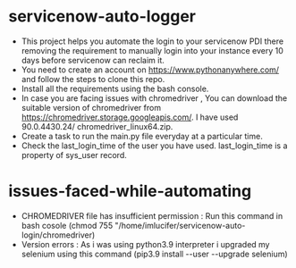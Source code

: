 # servicenow-auto-logger
* This project helps you automate the login to your servicenow PDI there removing the requirement to manually login into your instance every 10 days before servicenow can reclaim it.
* You need to create an account on https://www.pythonanywhere.com/ and follow the steps to clone this repo.
* Install all the requirements using the bash console.
* In case you are facing issues with chromedriver , You can download the suitable version of chromedriver from https://chromedriver.storage.googleapis.com/. I have used 90.0.4430.24/ chromedriver_linux64.zip.
* Create a task to run the main.py file everyday at a particular time.
* Check the last_login_time of the user you have used. last_login_time is a property of sys_user record.

# issues-faced-while-automating
* CHROMEDRIVER file has insufficient permission : Run this command in bash cosole (chmod 755 "/home/imlucifer/servicenow-auto-login/chromedriver)
* Version errors : As i was using python3.9 interpreter i upgraded my selenium using this command (pip3.9 install --user --upgrade selenium)
